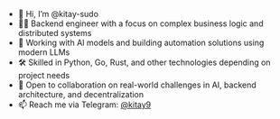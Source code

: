 - 👋 Hi, I’m @kitay-sudo
- 👨‍💻 Backend engineer with a focus on complex business logic and distributed systems  
- 🤖 Working with AI models and building automation solutions using modern LLMs  
- 🛠 Skilled in Python, Go, Rust, and other technologies depending on project needs  
- 🤝 Open to collaboration on real-world challenges in AI, backend architecture, and decentralization  
- 📫 Reach me via Telegram: [@kitay9](https://t.me/kitay9)

<!---
kitay-sudo/kitay-sudo is a ✨ special ✨ repository because its `README.md` (this file) appears on your GitHub profile.
You can click the Preview link to take a look at your changes.
--->
